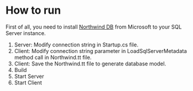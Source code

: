 # How to run

First of all, you need to install [Northwind DB](https://docs.microsoft.com/en-us/dotnet/framework/data/adonet/sql/linq/downloading-sample-databases) from Microsoft to your SQL Server instance.

1. Server: Modify connection string in Startup.cs file.
2. Client: Modify connection string parameter in LoadSqlServerMetadata method call in Northwind.tt file.
3. Client: Save the Northwind.tt file to generate database model.
4. Build
5. Start Server
6. Start Client
